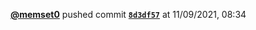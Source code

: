  <a href=https://github.com/memset0><strong>@memset0</strong></a>  pushed commit <a href=https://github.com/memset0/memset0/commit/8d3df57c83cbbc65ee470905d9839dd9b3f1c997><strong><code>8d3df57</code></strong></a>  at 11/09/2021, 08:34 
